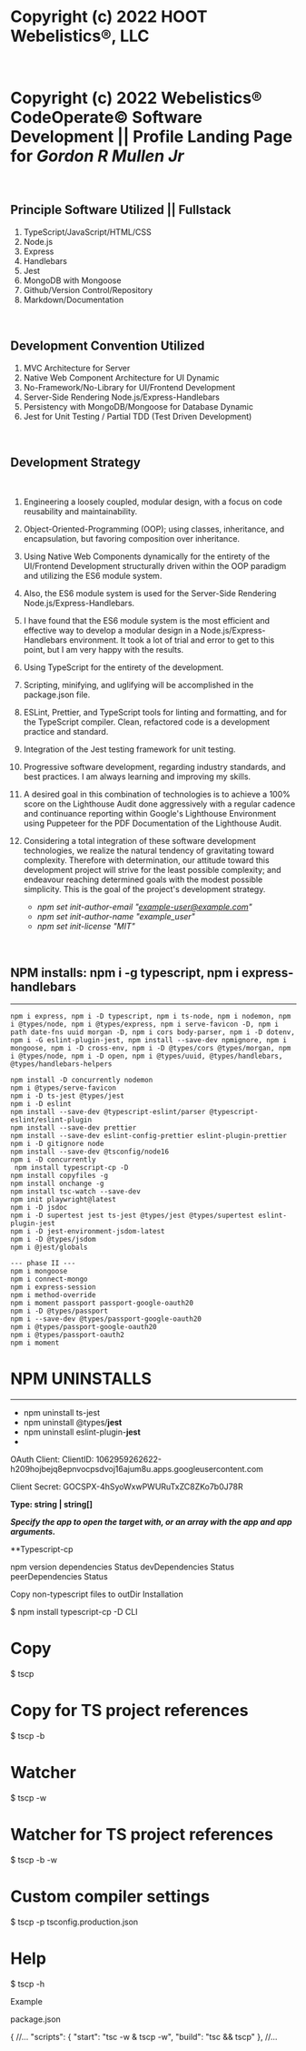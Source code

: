 # Copyright (c) 2022 HOOT Webelistics®, LLC

<br/>

# **Copyright (c) 2022 Webelistics® CodeOperate©️ Software Development || Profile Landing Page for** _Gordon R Mullen Jr_

<br/>

## **Principle Software Utilized || Fullstack**

1. TypeScript/JavaScript/HTML/CSS
2. Node.js
3. Express
4. Handlebars
5. Jest
6. MongoDB with Mongoose
7. Github/Version Control/Repository
8. Markdown/Documentation

<br/>

## **Development Convention Utilized**

1. MVC Architecture for Server
2. Native Web Component Architecture for UI Dynamic
3. No-Framework/No-Library for UI/Frontend Development
4. Server-Side Rendering Node.js/Express-Handlebars
5. Persistency with MongoDB/Mongoose for Database Dynamic
6. Jest for Unit Testing / Partial TDD (Test Driven Development)

<br/>

## Development Strategy

<br/>

1.  Engineering a loosely coupled, modular design, with a focus on code reusability and maintainability.
2.  Object-Oriented-Programming (OOP); using classes, inheritance, and encapsulation, but favoring composition over inheritance.
3.  Using Native Web Components dynamically for the entirety of the UI/Frontend Development structurally driven within the OOP paradigm and utilizing the ES6 module system.
4.  Also, the ES6 module system is used for the Server-Side Rendering Node.js/Express-Handlebars.
5.  I have found that the ES6 module system is the most efficient and effective way to develop a modular design in a Node.js/Express-Handlebars environment. It took a lot of trial and error to get to this point, but I am very happy with the results.
6.  Using TypeScript for the entirety of the development.
7.  Scripting, minifying, and uglifying will be accomplished in the package.json file.
8.  ESLint, Prettier, and TypeScript tools for linting and formatting, and for the TypeScript compiler. Clean, refactored code is a development practice and standard.
9.  Integration of the Jest testing framework for unit testing.
10. Progressive software development, regarding industry standards, and best practices. I am always learning and improving my skills.
11. A desired goal in this combination of technologies is to achieve a 100% score on the Lighthouse Audit done aggressively with a regular cadence and continuance reporting within Google's Lighthouse Environment using Puppeteer for the PDF Documentation of the Lighthouse Audit.
12. Considering a total integration of these software development technologies, we realize the natural tendency of gravitating toward complexity. Therefore with determination, our attitude toward this development project will strive for the least possible complexity; and endeavour reaching determined goals with the modest possible simplicity. This is the goal of the project's development strategy.

    -   _npm set init-author-email "example-user@example.com"_
    -   _npm set init-author-name "example_user"_
    -   _npm set init-license "MIT"_

<br/>

## **NPM installs: npm i -g typescript, npm i express-handlebars**

---

    npm i express, npm i -D typescript, npm i ts-node, npm i nodemon, npm i @types/node, npm i @types/express, npm i serve-favicon -D, npm i path date-fns uuid morgan -D, npm i cors body-parser, npm i -D dotenv,
    npm i -G eslint-plugin-jest, npm install --save-dev npmignore, npm i mongoose, npm i -D cross-env, npm i -D @types/cors @types/morgan, npm i @types/node, npm i -D open, npm i @types/uuid, @types/handlebars, @types/handlebars-helpers

    npm install -D concurrently nodemon
    npm i @types/serve-favicon
    npm i -D ts-jest @types/jest
    npm i -D eslint
    npm install --save-dev @typescript-eslint/parser @typescript-eslint/eslint-plugin
    npm install --save-dev prettier
    npm install --save-dev eslint-config-prettier eslint-plugin-prettier
    npm i -D gitignore node
    npm install --save-dev @tsconfig/node16
    npm i -D concurrently
     npm install typescript-cp -D
    npm install copyfiles -g
    npm install onchange -g
    npm install tsc-watch --save-dev
    npm init playwright@latest
    npm i -D jsdoc
    npm i -D supertest jest ts-jest @types/jest @types/supertest eslint-plugin-jest
    npm i -D jest-environment-jsdom-latest
    npm i -D @types/jsdom
    npm i @jest/globals

    --- phase II ---
    npm i mongoose
    npm i connect-mongo
    npm i express-session
    npm i method-override
    npm i moment passport passport-google-oauth20
    npm i -D @types/passport
    npm i --save-dev @types/passport-google-oauth20
    npm i @types/passport-google-oauth20
    npm i @types/passport-oauth2
    npm i moment

# NPM UNINSTALLS

---

-   npm uninstall ts-jest
-   npm uninstall @types/**jest**
-   npm uninstall eslint-plugin-**jest**
-   <br/>

OAuth Client:
ClientID: 1062959262622-h209hojbejq8epnvocpsdvoj16ajum8u.apps.googleusercontent.com

Client Secret: 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

**Type: string | string[]**

**_Specify the app to open the target with, or an array with the app and app arguments._**

\*\*Typescript-cp

npm version dependencies Status devDependencies Status peerDependencies Status

Copy non-typescript files to outDir
Installation

$ npm install typescript-cp -D
CLI

# Copy

$ tscp

# Copy for TS project references

$ tscp -b

# Watcher

$ tscp -w

# Watcher for TS project references

$ tscp -b -w

# Custom compiler settings

$ tscp -p tsconfig.production.json

# Help

$ tscp -h

Example

package.json

{
//...
"scripts": {
"start": "tsc -w & tscp -w",
"build": "tsc && tscp"
},
//...

<!--
    ,
    "exclude": [
    "./logs/*.*",
    "./node_modules/*.*",
    "./dist/*.*",
    "./src/types/*.*"
    ],
    "include": ["./views/*.*/*.*"] -->

<!--
	"ts-node": {
		"transpileOnly": false,
		"files": true,
		"compilerOptions": {
			"module": "ESNext"
		}
	}, -->

<!-- "ts": "ts-node --require ts-node/register" -->

<!-- 	"execMap": {
		"ts": "ts-node --files ./src/server.ts"
	}, -->

<!-- "ignore": [".git", "node_modules/**/node_modules"],  -->

<!-- "env": {
		"NODE_ENV": "development"
	}, -->
<!--
     	"execMap": {
    	"ts": "ts-node --require ts-node/register"
    },
 -->

<!--
	<profile-footer id="profileFooter" class="profile-footer"></profile-footer>


    npm install --save-dev copyfiles

    Modify your package.json so it includes a new script:

    "postbundle": "copyfiles -u 1 src/**/*.template dist/"

    Add or update your bundle script so it matches:

    "bundle": "tsc"
 -->
